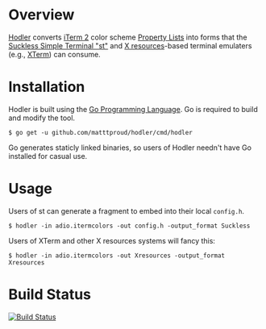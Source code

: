# Overview

[Hodler](https://en.wikipedia.org/wiki/Ferdinand_Hodler) converts
[iTerm 2](https://www.iterm2.com) color scheme [Property
Lists](https://en.wikipedia.org/wiki/Property_list) into forms that
the [Suckless Simple Terminal "st"](http://st.suckless.org) and
[X resources](https://en.wikipedia.org/wiki/X_resources)-based terminal
emulaters (e.g., [XTerm](http://invisible-island.net/xterm/)) can consume.

# Installation

Hodler is built using the [Go Programming Language](https://golang.org).  Go
is required to build and modify the tool.

    $ go get -u github.com/matttproud/hodler/cmd/hodler

Go generates staticly linked binaries, so users of Hodler needn't have Go
installed for casual use.

# Usage

Users of st can generate a fragment to embed into their local `config.h`.

    $ hodler -in adio.itermcolors -out config.h -output_format Suckless

Users of XTerm and other X resources systems will fancy this:

    $ hodler -in adio.itermcolors -out Xresources -output_format Xresources

# Build Status

[![Build Status](https://travis-ci.org/matttproud/hodler.svg)](https://travis-ci.org/matttproud/hodler)
